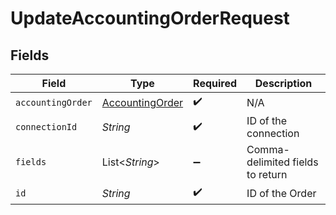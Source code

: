 # UpdateAccountingOrderRequest


## Fields

| Field                                                     | Type                                                      | Required                                                  | Description                                               |
| --------------------------------------------------------- | --------------------------------------------------------- | --------------------------------------------------------- | --------------------------------------------------------- |
| `accountingOrder`                                         | [AccountingOrder](../../models/shared/AccountingOrder.md) | :heavy_check_mark:                                        | N/A                                                       |
| `connectionId`                                            | *String*                                                  | :heavy_check_mark:                                        | ID of the connection                                      |
| `fields`                                                  | List\<*String*>                                           | :heavy_minus_sign:                                        | Comma-delimited fields to return                          |
| `id`                                                      | *String*                                                  | :heavy_check_mark:                                        | ID of the Order                                           |